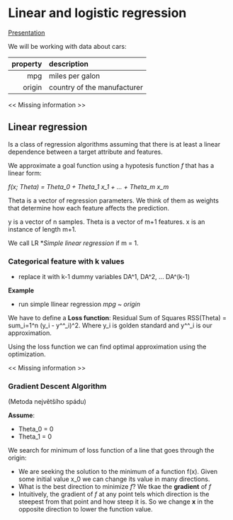 # Linear and logistic regression

[ Presentation ]()

We will be working with data about cars:

| property | description |
| --:      | :--         |
| mpg | miles per galon |
| origin | country of the manufacturer |
<< Missing information >>

## Linear regression
Is a class of regression algorithms assuming that there is at least a linear dependence between a target attribute and features.

We approximate a goal function using a hypotesis function *f* that has a linear form:

*f(x; Theta) = Theta_0 + Theta_1 x_1 + ... + Theta_m x_m*

Theta is a vector of regression parameters.
We think of them as weights that determine how each feature affects the prediction.

y is a vector of n samples. Theta is a vector of m+1 features. x is an instance of length m+1.

We call LR **Simple linear regression* if m = 1.

### Categorical feature with k values
 - replace it with k-1 dummy variables DA^1, DA^2, ... DA^(k-1)

**Example**
 - run simple llinear regression *mpg* ~ *origin*
 
We have to define a **Loss function**: Residual Sum of Squares RSS(Theta) = sum_i=1^n (y_i - y^^_i)^2.
Where y_i is golden standard and y^^_i is our approximation.

Using the loss function we can find optimal approximation using the optimization.

<< Missing information >>

### Gradient Descent Algorithm
(Metoda největšího spádu)

**Assume**:
 - Theta_0 = 0
 - Theta_1 \= 0

We search for minimum of loss function of a line that goes through the origin:
 - We are seeking the solution to the minimum of a function f(x). Given some initial value x_0 we can change its value in many directions.
 - What is the best direction to minimize *f*? We tkae the **gradient** of *f*
 - Intuitively, the gradient of *f* at any point tels which direction is the steepest from that point and how steep it is. So we change **x** in the opposite direction to lower the function value.
